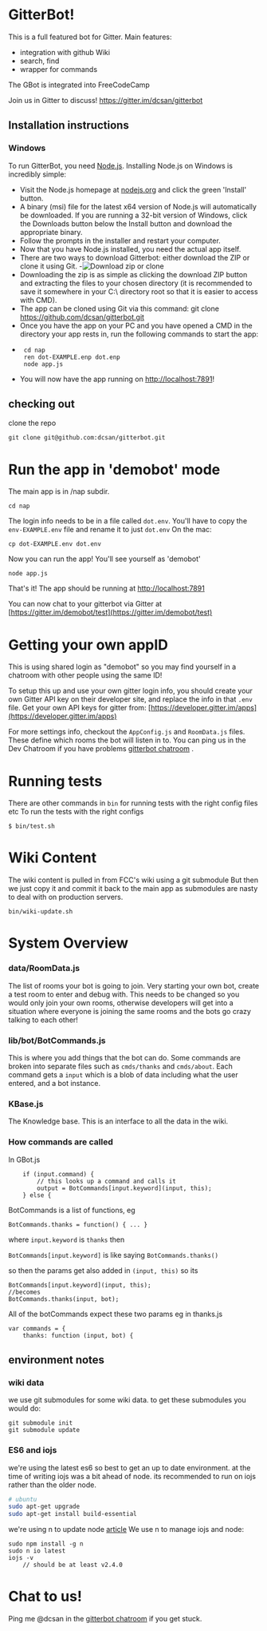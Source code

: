 # GitterBot!

This is a full featured bot for Gitter.
Main features:
- integration with github Wiki
- search, find
- wrapper for commands

The GBot is integrated into FreeCodeCamp

Join us in Gitter to discuss!
https://gitter.im/dcsan/gitterbot

## Installation instructions

### Windows

To run GitterBot, you need [Node.js](https://nodejs.org/). Installing Node.js on Windows is incredibly simple:

 - Visit the Node.js homepage at [nodejs.org](https://nodejs.org/) and click the green 'Install' button.
 - A binary (msi) file for the latest x64 version of Node.js will automatically be downloaded. If you are running a 32-bit version of Windows, click the Downloads button below the Install button and download the appropriate binary.
 - Follow the prompts in the installer and restart your computer.
 - Now that you have Node.js installed, you need the actual app itself.
 - There are two ways to download Gitterbot: either download the ZIP or clone it using Git.
 -![Download zip or clone](https://i.imgur.com/ZpiaTa4.png?1 "")
 - Downloading the zip is as simple as clicking the download ZIP button and extracting the files to your chosen directory (it is recommended to save it somewhere in your C:\ directory root so that it is easier to access with CMD).
 - The app can be cloned using Git via this command:
        git clone https://github.com/dcsan/gitterbot.git
 -  Once you have the app on your PC and you have opened a CMD in the directory your app rests in, run the following commands to start the app:
 -      cd nap
        ren dot-EXAMPLE.enp dot.enp
        node app.js
 - You will now have the app running on [http://localhost:7891](http://localhost:7891)!


## checking out
clone the repo

    git clone git@github.com:dcsan/gitterbot.git


# Run the app in 'demobot' mode
The main app is in /nap subdir.

    cd nap

The login info needs to be in a file called `dot.env`.
You'll have to copy the `env-EXAMPLE.env` file and rename it to just `dot.env`
On the mac:

    cp dot-EXAMPLE.env dot.env

Now you can run the app! You'll see yourself as 'demobot'

    node app.js

That's it! The app should be running at [http://localhost:7891](http://localhost:7891)

You can now chat to your gitterbot via Gitter at
[https://gitter.im/demobot/test](https://gitter.im/demobot/test)


# Getting your own appID
This is using shared login as "demobot" so you may find yourself in a chatroom with other people using the same ID!

To setup this up and use your own gitter login info, you should create your own Gitter API key on their developer site, and replace the info in that `.env` file. Get your own API keys for gitter from: [https://developer.gitter.im/apps](https://developer.gitter.im/apps)

For more settings info, checkout the `AppConfig.js` and `RoomData.js` files. These define which rooms the bot will listen in to.
You can ping us in the Dev Chatroom if you have problems [gitterbot chatroom](https://gitter.im/dcsan/gitterbot) .


# Running tests

There are other commands in `bin` for running tests with the right config files etc
To run the tests with the right configs

    $ bin/test.sh


# Wiki Content
The wiki content is pulled in from FCC's wiki using a git submodule
But then we just copy it and commit it back to the main app as submodules are nasty to deal with on production servers.

    bin/wiki-update.sh



# System Overview

### data/RoomData.js
The list of rooms your bot is going to join.
Very starting your own bot, create a test room to enter and debug with.
This needs to be changed so you would only join your own rooms, otherwise developers will get into a situation where everyone is joining the same rooms and the bots go crazy talking to each other!

### lib/bot/BotCommands.js
This is where you add things that the bot can do. Some commands are broken into separate files such as `cmds/thanks` and `cmds/about`.
Each command gets a `input` which is a blob of data including what the user entered, and a bot instance.

### KBase.js
The Knowledge base. This is an interface to all the data in the wiki.

### How commands are called

In GBot.js

        if (input.command) {
            // this looks up a command and calls it
            output = BotCommands[input.keyword](input, this);
        } else {

BotCommands is a list of functions, eg

    BotCommands.thanks = function() { ... }

where `input.keyword` is `thanks` then

`BotCommands[input.keyword]` is like saying `BotCommands.thanks()`

so then the params get also added in `(input, this)` so its


    BotCommands[input.keyword](input, this);
    //becomes
    BotCommands.thanks(input, bot);

All of the botCommands expect these two params eg in thanks.js

    var commands = {
        thanks: function (input, bot) {



## environment notes

### wiki data
we use git submodules for some wiki data. to get these submodules you would do:

    git submodule init
    git submodule update


### ES6 and iojs

we're using the latest es6 so best to get an up to date environment.
at the time of writing iojs was a bit ahead of node.
its recommended to run on iojs rather than the older node.


```bash
# ubuntu
sudo apt-get upgrade
sudo apt-get install build-essential
```

we're using n to update node [article](http://davidwalsh.name/upgrade-nodejs)
We use n to manage iojs and node:
```
sudo npm install -g n
sudo n io latest
iojs -v
    // should be at least v2.4.0
```



# Chat to us!

Ping me @dcsan in the [gitterbot chatroom](https://gitter.im/dcsan/gitterbot) if you get stuck.